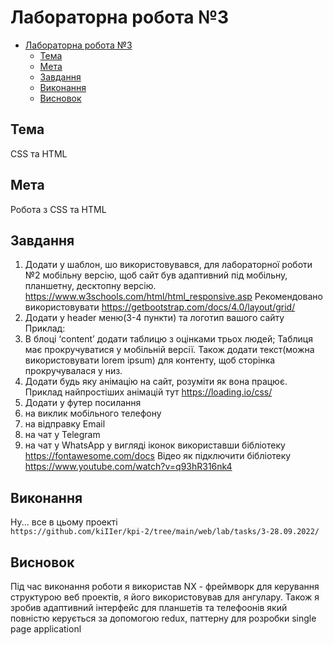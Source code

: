 # Лабораторна робота №3

- [Лабораторна робота №3](#лабораторна-робота-3)
  - [Тема](#тема)
  - [Мета](#мета)
  - [Завдання](#завдання)
  - [Виконання](#виконання)
  - [Висновок](#висновок)

## Тема

CSS та HTML

## Мета

Робота з CSS та HTML

## Завдання

1.	Додати у шаблон, шо використовувався, для лабораторної роботи №2 мобільну версію, щоб сайт був адаптивний під мобільну, планшетну, десктопну версію.
https://www.w3schools.com/html/html_responsive.asp
Рекомендовано використовувати https://getbootstrap.com/docs/4.0/layout/grid/
2.	Додати у header меню(3-4 пункти) та логотип вашого сайту 
Приклад:  
3.	В блоці ‘content’ додати таблицю з оцінками трьох людей; Таблиця має прокручуватися у мобільній версії. Також додати текст(можна використовувати lorem ipsum) для контенту, щоб сторінка прокручувалася у  низ.
4.	Додати будь яку анімацію на сайт, розуміти як вона працює.
Приклад найпростіших анімацій тут https://loading.io/css/
5.	Додати у футер посилання
  1. на виклик мобільного телефону
  2. на відправку Email
  3. на чат у Telegram
  4. на чат у WhatsApp
у вигляді іконок використавши бібліотеку https://fontawesome.com/docs
Відео як підключити бібліотеку https://www.youtube.com/watch?v=q93hR316nk4


## Виконання

Ну... все в цьому проекті  
`https://github.com/kiIIer/kpi-2/tree/main/web/lab/tasks/3-28.09.2022/`

## Висновок

Під час виконання роботи я використав NX - фреймворк для керування структурою веб проектів, я його використовував для ангулару. Також я зробив адаптивний інтерфейс для планшетів та телефоонів який повністю керується за допомогою redux, паттерну для розробки single page applicationl
